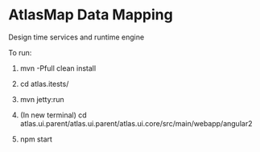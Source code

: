 # AtlasMap Data Mapping 

Design time services and runtime engine

To run:

1. mvn -Pfull clean install

2. cd atlas.itests/

3. mvn jetty:run

4. (In new terminal) cd atlas.ui.parent/atlas.ui.parent/atlas.ui.core/src/main/webapp/angular2

5. npm start

